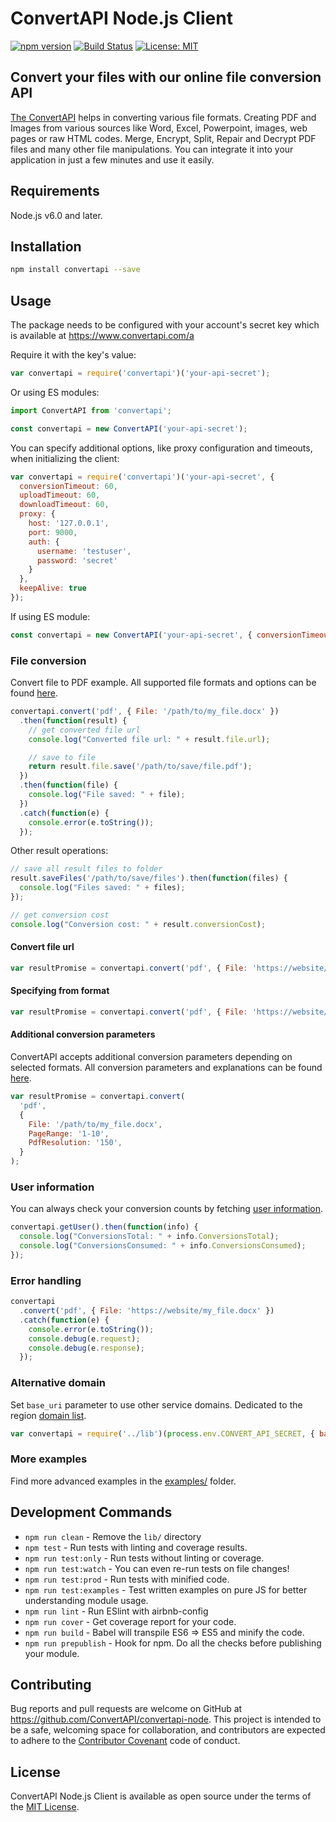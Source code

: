 # ConvertAPI Node.js Client

[![npm version](https://badge.fury.io/js/convertapi.svg)](https://badge.fury.io/js/convertapi)
[![Build Status](https://github.com/ConvertAPI/convertapi-node/actions/workflows/main.yml/badge.svg)](https://github.com/ConvertAPI/convertapi-node/actions)
[![License: MIT](https://img.shields.io/badge/License-MIT-blue.svg)](https://opensource.org/licenses/MIT)

## Convert your files with our online file conversion API

[The ConvertAPI](https://convertapi.com) helps in converting various file formats. Creating PDF and Images from various sources like Word, Excel, Powerpoint, images, web pages or raw HTML codes. Merge, Encrypt, Split, Repair and Decrypt PDF files and many other file manipulations. You can integrate it into your application in just a few minutes and use it easily.

## Requirements

Node.js v6.0 and later.

## Installation

```sh
npm install convertapi --save
```

## Usage

The package needs to be configured with your account's secret key which is available at https://www.convertapi.com/a

Require it with the key's value:

```javascript
var convertapi = require('convertapi')('your-api-secret');
```

Or using ES modules:

```javascript
import ConvertAPI from 'convertapi';

const convertapi = new ConvertAPI('your-api-secret');
```

You can specify additional options, like proxy configuration and timeouts, when initializing the client:

```javascript
var convertapi = require('convertapi')('your-api-secret', {
  conversionTimeout: 60,
  uploadTimeout: 60,
  downloadTimeout: 60,
  proxy: {
    host: '127.0.0.1',
    port: 9000,
    auth: {
      username: 'testuser',
      password: 'secret'
    }
  },
  keepAlive: true
});
```

If using ES module:

```javascript
const convertapi = new ConvertAPI('your-api-secret', { conversionTimeout: 60 });
```

### File conversion

Convert file to PDF example. All supported file formats and options can be found
[here](https://www.convertapi.com/conversions).

```javascript
convertapi.convert('pdf', { File: '/path/to/my_file.docx' })
  .then(function(result) {
    // get converted file url
    console.log("Converted file url: " + result.file.url);

    // save to file
    return result.file.save('/path/to/save/file.pdf');
  })
  .then(function(file) {
    console.log("File saved: " + file);
  })
  .catch(function(e) {
    console.error(e.toString());
  });
```

Other result operations:

```javascript
// save all result files to folder
result.saveFiles('/path/to/save/files').then(function(files) {
  console.log("Files saved: " + files);
});

// get conversion cost
console.log("Conversion cost: " + result.conversionCost);
```

#### Convert file url

```javascript
var resultPromise = convertapi.convert('pdf', { File: 'https://website/my_file.docx' });
```

#### Specifying from format

```javascript
var resultPromise = convertapi.convert('pdf', { File: 'https://website/my_file' }, 'docx');
```

#### Additional conversion parameters

ConvertAPI accepts additional conversion parameters depending on selected formats. All conversion
parameters and explanations can be found [here](https://www.convertapi.com/conversions).

```javascript
var resultPromise = convertapi.convert(
  'pdf',
  {
    File: '/path/to/my_file.docx',
    PageRange: '1-10',
    PdfResolution: '150',
  }
);
```

### User information

You can always check your conversion counts by fetching [user information](https://www.convertapi.com/doc/user).

```javascript
convertapi.getUser().then(function(info) {
  console.log("ConversionsTotal: " + info.ConversionsTotal);
  console.log("ConversionsConsumed: " + info.ConversionsConsumed);
});
```

### Error handling

```javascript
convertapi
  .convert('pdf', { File: 'https://website/my_file.docx' })
  .catch(function(e) {
    console.error(e.toString());
    console.debug(e.request);
    console.debug(e.response);
  });
```

### Alternative domain

Set `base_uri` parameter to use other service domains. Dedicated to the region [domain list](https://www.convertapi.com/doc/servers-location).

```js
var convertapi = require('../lib')(process.env.CONVERT_API_SECRET, { baseUri: 'https://eu-v2.convertapi.com/' });
```

### More examples

Find more advanced examples in the [examples/](https://github.com/ConvertAPI/convertapi-node/tree/master/examples) folder.

## Development Commands

- `npm run clean` - Remove the `lib/` directory
- `npm test` - Run tests with linting and coverage results.
- `npm run test:only` - Run tests without linting or coverage.
- `npm run test:watch` - You can even re-run tests on file changes!
- `npm run test:prod` - Run tests with minified code.
- `npm run test:examples` - Test written examples on pure JS for better understanding module usage.
- `npm run lint` - Run ESlint with airbnb-config
- `npm run cover` - Get coverage report for your code.
- `npm run build` - Babel will transpile ES6 => ES5 and minify the code.
- `npm run prepublish` - Hook for npm. Do all the checks before publishing your module.

## Contributing

Bug reports and pull requests are welcome on GitHub at https://github.com/ConvertAPI/convertapi-node. This project is intended to be a safe, welcoming space for collaboration, and contributors are expected to adhere to the [Contributor Covenant](http://contributor-covenant.org) code of conduct.

## License

ConvertAPI Node.js Client is available as open source under the terms of the [MIT License](https://opensource.org/licenses/MIT).

